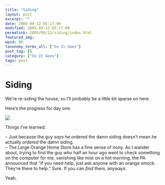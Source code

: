 ```yaml
---
title: "Siding"
layout: post
excerpt: ""
date: 2005-09-12 05:17:00
modified: 2005-09-12 05:17:00
permalink: 2005/09/12/siding/index.html
featured_img: 
wpid: 80
taxonomy_terms_all: ["So It Goes"]
post_tag: []
category: ["So It Goes"]
tags: post
---
```


# Siding

We’re re-siding the house, so I’ll probably be a little bit sparse on here.

Here’s the progress for day one:

![](http://static.flickr.com/27/42163998_f89ee9885f_m.jpg)

Things I’ve learned:

– Just because the guy *says* he ordered the damn siding doesn’t mean he actually *ordered* the damn siding.  
– The Large Orange Home Store has a fine sense of irony. As I wander about, trying to find the guy who half an hour ago went to check something on the computer for me, vanishing like mist on a hot morning, the PA announced that “if you need help, just ask anyone with an orange smock. They’re there to help.” Sure. If you can *find* them, anyways.

Yeah.